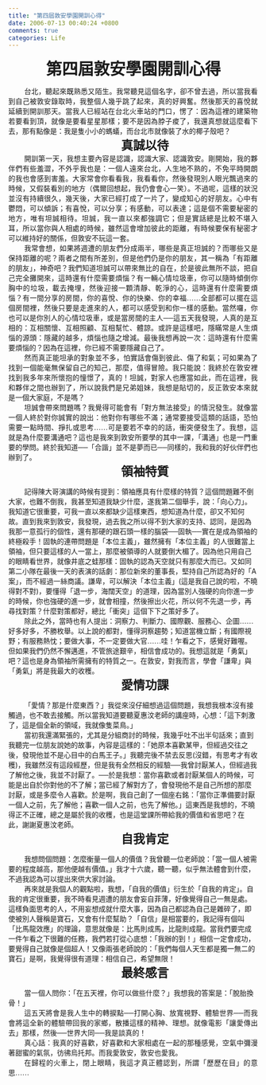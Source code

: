 ```yaml
---
title: "第四屆敦安學園開訓心得"
date: 2006-07-13 00:40:24 +0800
comments: true
categories: Life
---
```

<p class="MsoNormal" style="MARGIN: 0cm 0cm 0pt; TEXT-ALIGN: center" align="center"><b style="mso-bidi-font-weight: normal"><span style="FONT-SIZE: 24pt; FONT-FAMILY: 新細明體; mso-ascii-font-family: 'Times New Roman'; mso-hansi-font-family: 'Times New Roman'">第四屆敦安學園開訓心得</span></b><b style="mso-bidi-font-weight: normal"><span lang="EN-US" style="FONT-SIZE: 24pt"></span></b></p><p /><p class="MsoNormal" style="TEXT-JUSTIFY: inter-ideograph; MARGIN: 0cm 1.2pt 0pt 0cm; TEXT-INDENT: 24pt; TEXT-ALIGN: justify; mso-para-margin-right: .1gd; mso-char-indent-count: 2.0"><span style="FONT-FAMILY: 新細明體; mso-ascii-font-family: "></span></p><p class="MsoNormal" style="TEXT-JUSTIFY: inter-ideograph; MARGIN: 0cm 1.2pt 0pt 0cm; TEXT-INDENT: 24pt; TEXT-ALIGN: justify; mso-para-margin-right: .1gd; mso-char-indent-count: 2.0"><span style="FONT-FAMILY: 新細明體; mso-ascii-font-family: ">台北，聽起來<span style="COLOR: black">既</span>熟悉又陌生。我常聽見這個名字，卻不曾去過，所以當我看到自己被敦安錄取時，我整個人幾乎跳了起來，真的好興奮。然後那天的喜悅就延續到開訓那天。當我人已經站在台北火車站的門口，愣了：因為這裡的建築物若要看到頂，就像是要看星星那樣；要不是因為脖子痠了，我還真想就這麼看下去，那有點像是：我是隻小小的螞蟻，而台北市就像裝了水的椰子殼吧？</span></p><span style="FONT-FAMILY: 新細明體; mso-ascii-font-family: "><p class="MsoNormal" style="MARGIN: 0cm 1.2pt 0pt 0cm; TEXT-INDENT: 36.05pt; TEXT-ALIGN: center; mso-para-margin-right: .1gd; mso-char-indent-count: 2.0" align="center"><b style="mso-bidi-font-weight: normal"><span style="FONT-SIZE: 18pt; FONT-FAMILY: 新細明體; mso-ascii-font-family: 'Times New Roman'; mso-hansi-font-family: 'Times New Roman'">真誠以待</span></b><b style="mso-bidi-font-weight: normal"><span lang="EN-US" style="FONT-SIZE: 18pt"></span></b></p></span><p class="MsoNormal" style="TEXT-JUSTIFY: inter-ideograph; MARGIN: 0cm 1.2pt 0pt 0cm; TEXT-INDENT: 24pt; TEXT-ALIGN: justify; mso-para-margin-right: .1gd; mso-char-indent-count: 2.0"><span style="FONT-FAMILY: 新細明體; mso-ascii-font-family: ">開訓第一天，我想主要內容是認識，認識大家、認識敦安。剛開始，我的夥伴們有些羞澀，不外乎我也是：一個人遠來台北，人生地不熟的，不免平時開朗的我也會感到害羞。大家常會你看看我，我看看你，然後發現別人眼光飄過來的時候，又假裝看別的地方（偶爾回想起，我仍會會心一笑）。不過呢，這樣的狀況並沒有持續很久，幾天後，大家已經打成了一片了，變成知心的好朋友。心中有鬱悶，可以傾訴；有喜悅，可以分享；有感動，可以表達；這是個不需要秘密的地方，唯有坦誠相待。坦誠，我一直以來都強調它；但是實話總是比較不堪入耳，所以當你與人相處的時候，雖然這會增加彼此的距離，有時候要保有秘密才可以維持好的關係，但敦安不玩這一套。</span></p><p class="MsoNormal" style="TEXT-JUSTIFY: inter-ideograph; MARGIN: 0cm 1.2pt 0pt 0cm; TEXT-INDENT: 24pt; TEXT-ALIGN: justify; mso-para-margin-right: .1gd; mso-char-indent-count: 2.0"><span style="FONT-FAMILY: 新細明體; mso-ascii-font-family: ">我常會想，如果將週遭的朋友們分成兩半，哪些是真正坦誠的？而哪些又是保持距離的呢？兩者之間有所差別，但是他們仍是你的朋友，其一稱為「有距離的朋友」，神奇吧？我們知道坦誠可以帶來無比的自在，於是彼此無所不談，把自己完全攤開來，這時還有什麼需要煩惱？有一輛心情垃圾車，你可以隨時傾倒你胸中的垃圾，載去掩埋，然後迎接一顆清靜、乾淨的心，這時還有什麼需要煩惱？有一間分享的房間，你的喜悅、你的快樂、你的幸福……全部都可以擺在這個房間裡，然後只要是走進來的人，都可以感受到和你一樣的感動。當然囉，你也可以是你別人的心情垃圾車，或是當房間的主人──這五天我發現，人真的是互相的：互相關懷、互相照顧、互相幫忙、體諒。或許是這樣吧，隱瞞常是人生煩惱的源頭：隱藏的越多，煩惱也隨之增減。最後我想再說一次：這時還有什麼需要煩惱的？因為在這裡，你已經不需要隱藏自己了。</span></p><p class="MsoNormal" style="TEXT-JUSTIFY: inter-ideograph; MARGIN: 0cm 1.2pt 0pt 0cm; TEXT-INDENT: 24pt; TEXT-ALIGN: justify; mso-para-margin-right: .1gd; mso-char-indent-count: 2.0"><span style="FONT-FAMILY: 新細明體; mso-ascii-font-family: ">然而真正能坦承的對象並不多，怕實話會傷到彼此、傷了和氣；可如果為了找到一個能毫無保留自己的知己，那麼，值得冒險。我只能說：我終於在敦安裡找到我多年來所懷抱的憧憬了，真的！坦誠，對家人也應當如此，而在這裡，我和夥伴之間也辦到了，所以說我們是兄弟姐妹，我想是貼切的，反正敦安本來就是一個大家庭，不是嗎？</span></p><p class="MsoNormal" style="TEXT-JUSTIFY: inter-ideograph; MARGIN: 0cm 1.2pt 0pt 0cm; TEXT-INDENT: 24pt; TEXT-ALIGN: justify; mso-para-margin-right: .1gd; mso-char-indent-count: 2.0"><span style="FONT-FAMILY: 新細明體; mso-ascii-font-family: ">坦誠會帶來問題嗎？我覺得可能會有「對方無法接受」的情況發生。就像當一個人終於對你誠實的說出：他對你有哪些不滿；通常要接受這類的話語，恐怕需要一點時間、掙扎或思考……可是要若不幸的的話，衝突便發生了。我想，這就是為什麼要溝通吧？這也是我來到敦安所要學的其中一課，「溝通」也是一門重要的學問。終於我知道──「合諧」並不是夢而已──同樣的，我和我的好伙伴們也辦到了。</span></p><p class="MsoNormal" style="MARGIN: 0cm 1.2pt 0pt 0cm; TEXT-INDENT: 36.05pt; TEXT-ALIGN: center; mso-para-margin-right: .1gd; mso-char-indent-count: 2.0" align="center"><b style="mso-bidi-font-weight: normal"><span style="FONT-SIZE: 18pt; FONT-FAMILY: 新細明體; mso-ascii-font-family: ">領袖特質</span></b><b style="mso-bidi-font-weight: normal"><span lang="EN-US" style="FONT-SIZE: 18pt"></span></b></p><p /><p class="MsoNormal" style="MARGIN: 0cm 1.2pt 0pt 0cm; TEXT-INDENT: 24pt; mso-para-margin-right: .1gd; mso-char-indent-count: 2.0"><span style="FONT-FAMILY: 新細明體; mso-ascii-font-family: ">記得陳大哥演講的時候有提到：領袖應具有什麼樣的特質？這個問題難不倒大家，也難不倒我，我甚至知道我缺少什麼，遂我第二個舉手，說：「向心力」。我知道它很重要，可我一直以來都缺少這樣東西，想知道為什麼，卻又不知何故。直到我來到敦安，我發現，過去我之所以得不到大家的支持、認同，是因為我那一意孤行的個性，還有那硬的跟石頭一樣的腦袋──固執──實在是成為領袖的終極殺手！固執的連帶問題是「本位主義」，雖然擁有「本位主義」的人很難當上領袖，但只要這樣的人一當上，那麼被領導的人就要倒大楣了。因為他只用自己的眼睛看世界，就像井底之蛙那樣：固執的認為天空就只有那麼大而已。又如同第二小隊在最後一天的表演的話劇：那位新來的董事長，堅持自己所認為好的「</span><span lang="EN-US">A</span><span style="FONT-FAMILY: 新細明體; mso-ascii-font-family: ">案」，而不經過一絲商議。謙卑，可以解決「本位主義」</span><span lang="EN-US">(</span><span style="FONT-FAMILY: 新細明體; mso-ascii-font-family: ">這是我自己說的啦，不曉得對不對</span><span lang="EN-US">)</span><span style="FONT-FAMILY: 新細明體; mso-ascii-font-family: ">，要懂得「退一步，海闊天空」的道理，因為當別人強硬的向你進一步的時候，你也強硬的進一步，就會相撞，然後擦出火花，所以何不先退一步，再尋找對策？什麼對策都好，總比「衝突」這個下下之策好多了。</span></p><p class="MsoNormal" style="MARGIN: 0cm 1.2pt 0pt 0cm; TEXT-INDENT: 24pt; mso-para-margin-right: .1gd; mso-char-indent-count: 2.0"><span style="FONT-FAMILY: 新細明體; mso-ascii-font-family: ">除此之外，當時也有人提出：洞察力、判斷力、國際觀、服務心、企圖……好多好多，不勝枚舉。以上說的都對，懂得洞察趨勢；知道當機立斷；有國際視野；有服務熱忱；要做大事，不一定要做大官……哇！乍看之下，感覺好難喔。但如果我們仍然不懈邁進，不管旅途艱辛，相信會成功的。我想這就是「勇氣」吧？這也是身為領袖所需擁有的特質之一。在敦安，對我而言，學會「謙卑」與「勇氣」將是我最大的收穫。</span></p><p class="MsoNormal" style="MARGIN: 0cm 1.2pt 0pt 0cm; TEXT-INDENT: 36.05pt; TEXT-ALIGN: center; mso-para-margin-right: .1gd; mso-char-indent-count: 2.0" align="center"><b style="mso-bidi-font-weight: normal"><span style="FONT-SIZE: 18pt; FONT-FAMILY: 新細明體; mso-ascii-font-family: ">愛情功課</span></b><b style="mso-bidi-font-weight: normal"><span lang="EN-US" style="FONT-SIZE: 18pt"></span></b></p><p /><p class="MsoNormal" style="MARGIN: 0cm 1.2pt 0pt 0cm; TEXT-INDENT: 24pt; mso-para-margin-right: .1gd; mso-char-indent-count: 2.0"><span style="FONT-FAMILY: 新細明體; mso-ascii-font-family: ">「愛情？那是什麼東西？」我從來沒仔細想過這個問題，我想我根本沒有接觸過，也不敢去接觸。所以當我知道要聽<personname w:st="on" productid="夏惠汶" />夏惠汶</personname />老師的講座時，心想：「這下刺激了，這是個全新的領域，我就像隻菜鳥。」</span></p><p class="MsoNormal" style="MARGIN: 0cm 1.2pt 0pt 0cm; TEXT-INDENT: 24pt; mso-para-margin-right: .1gd; mso-char-indent-count: 2.0"><span style="FONT-FAMILY: 新細明體; mso-ascii-font-family: ">當初我還滿緊張的，尤其是分組商討的時候，我幾乎吐不出半句話來；直到我聽完一位朋友說她的故事，內容是這樣的：「她原本喜歡某甲，但經過交往之後，發現他並不是心目中的白馬王子。」我聽完後不禁去反思</span><span lang="EN-US">(</span><span style="FONT-FAMILY: 新細明體; mso-ascii-font-family: ">沒錯，有思考才有收穫</span><span lang="EN-US">)</span><span style="FONT-FAMILY: 新細明體; mso-ascii-font-family: ">，我雖然沒有這段經歷，但是我有全然相反的經驗──我曾討厭某人，但經過我了解他之後，我並不討厭了。──於是我想：當你喜歡或者討厭某個人的時候，可能是出自於你對他的不了解；當已經了解對方了，會發現他不是自己所想的那麼討厭，或是多麼令人喜歡。於是啊，我自己創了一個座右銘：「當你正準備要討厭一個人之前，先了解他；喜歡一個人之前，也先了解他。」這東西是我想的，不曉得正不正確，總之是屬於我的收穫，也是這堂課所帶給我的價值和省思吧？在此，謝謝<personname w:st="on" productid="夏惠汶" />夏惠汶</personname />老師。</span></p><p class="MsoNormal" style="MARGIN: 0cm 1.2pt 0pt 0cm; TEXT-INDENT: 36.05pt; TEXT-ALIGN: center; mso-para-margin-right: .1gd; mso-char-indent-count: 2.0" align="center"><b style="mso-bidi-font-weight: normal"><span style="FONT-SIZE: 18pt; FONT-FAMILY: 新細明體; mso-ascii-font-family: ">自我肯定</span></b><b style="mso-bidi-font-weight: normal"><span lang="EN-US" style="FONT-SIZE: 18pt"></span></b></p><p /><p class="MsoNormal" style="MARGIN: 0cm 1.2pt 0pt 0cm; TEXT-INDENT: 24pt; mso-para-margin-right: .1gd; mso-char-indent-count: 2.0"><span style="FONT-FAMILY: 新細明體; mso-ascii-font-family: ">我想問個問題：怎麼衡量一個人的價值？我曾聽一位老師說：「當一個人被需要的程度越高，那他便越有價值。」我才十六歲，聽一聽，似乎無法體會到什麼，不過我認為可以提出來供大家討論。</span></p><p class="MsoNormal" style="MARGIN: 0cm 1.2pt 0pt 0cm; TEXT-INDENT: 24pt; mso-para-margin-right: .1gd; mso-char-indent-count: 2.0"><span style="FONT-FAMILY: 新細明體; mso-ascii-font-family: ">再來就是我個人的觀點啦，我想，「自我的價值」衍生於「自我的肯定」。自我的肯定很重要，我不時看見週遭的朋友會妄自菲薄，好像覺得自己一無是處。這樣負面思考的人，不用妄想成就什麼大事，因為自己都認為自己是雜碎了，即使被別人聲稱是寶石，又會有什麼幫助？「自信」是相當要的，我記得有個叫「比馬龍效應」的理論，意思就像是：比馬則成馬，比龍則成龍。當我們要完成一件乍看之下很難的任務，我們若打從心底想：「我辦的到！」相信一定會成功，要覺得自己就像是個超人！又像兩<personname w:st="on" productid="張" />張</personname />老師說的：「我們每個人天生都是獨一無二的寶石」是啊，我覺得很有道理：相信自己，希望無限！</span></p><p class="MsoNormal" style="MARGIN: 0cm 1.2pt 0pt 0cm; TEXT-INDENT: 36.05pt; TEXT-ALIGN: center; mso-para-margin-right: .1gd; mso-char-indent-count: 2.0" align="center"><b style="mso-bidi-font-weight: normal"><span style="FONT-SIZE: 18pt; FONT-FAMILY: 新細明體; mso-ascii-font-family: ">最終感言</span></b><b style="mso-bidi-font-weight: normal"><span lang="EN-US" style="FONT-SIZE: 18pt"></span></b></p><p /><p class="MsoNormal" style="MARGIN: 0cm 1.2pt 0pt 0cm; TEXT-INDENT: 24pt; mso-para-margin-right: .1gd; mso-char-indent-count: 2.0"><span style="FONT-FAMILY: 新細明體; mso-ascii-font-family: ">當一個人問你：「在五天裡，你可以做些什麼？」我想我的答案是：「脫胎換骨！」</span></p><p class="MsoNormal" style="TEXT-JUSTIFY: inter-ideograph; MARGIN: 0cm 1.2pt 0pt 0cm; TEXT-INDENT: 24pt; TEXT-ALIGN: justify; mso-para-margin-right: .1gd; mso-char-indent-count: 2.0"><span style="FONT-FAMILY: 新細明體; mso-ascii-font-family: ">這五天將會是我人生中的轉捩點──打開心胸、放寬視野、體驗世界──而我會將這全新的體驗帶回我的家鄉，散播這樣的精神、理想。就像電影「讓愛傳出去」那樣，然後──世界大同──我是談真的！</span></p><p class="MsoNormal" style="TEXT-JUSTIFY: inter-ideograph; MARGIN: 0cm 1.2pt 0pt 0cm; TEXT-INDENT: 24pt; TEXT-ALIGN: justify; mso-para-margin-right: .1gd; mso-char-indent-count: 2.0"><span style="FONT-FAMILY: 新細明體; mso-ascii-font-family: ">真心話：我真的好喜歡，好喜歡和大家相處在一起的那種感覺，空氣中彌漫著甜蜜的氣氛，彷彿烏托邦。而我愛敦安，敦安也愛我。</span></p><p class="MsoNormal" style="TEXT-JUSTIFY: inter-ideograph; MARGIN: 0cm 1.2pt 0pt 0cm; TEXT-INDENT: 24pt; TEXT-ALIGN: justify; mso-para-margin-right: .1gd; mso-char-indent-count: 2.0"><span style="FONT-FAMILY: 新細明體; mso-ascii-font-family: ">在歸程的火車上，閉上眼睛，我這才真正體認到，所謂「歷歷在目」的意思……</span></p><p /><p class="MsoNormal" style="MARGIN: 0cm 1.2pt 0pt 0cm; TEXT-INDENT: 36.05pt; TEXT-ALIGN: center; mso-para-margin-right: .1gd; mso-char-indent-count: 2.0" align="center"><b style="mso-bidi-font-weight: normal"><span lang="EN-US" style="FONT-SIZE: 18pt"></span></b></p><p />
